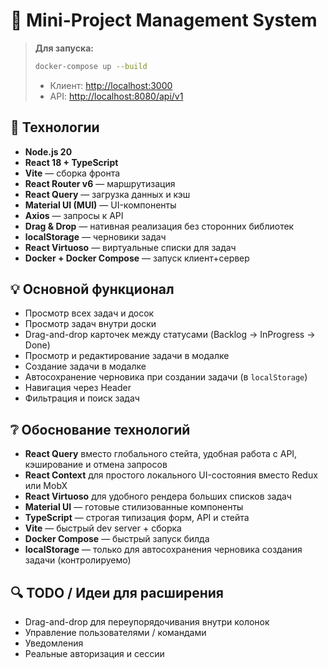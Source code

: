 # 🚀 Mini-Project Management System

> **Для запуска:**
>
> ```bash
> docker-compose up --build
> ```
>
> - Клиент: [http://localhost:3000](http://localhost:3000)
> - API: [http://localhost:8080/api/v1](http://localhost:8080/api/v1)




## 🔧 Технологии

- **Node.js 20**
- **React 18 + TypeScript**
- **Vite** — сборка фронта
- **React Router v6** — маршрутизация
- **React Query** — загрузка данных и кэш
- **Material UI (MUI)** — UI-компоненты
- **Axios** — запросы к API
- **Drag & Drop** — нативная реализация без сторонних библиотек
- **localStorage** — черновики задач
- **React Virtuoso** — виртуальные списки для задач
- **Docker + Docker Compose** — запуск клиент+сервер


## 💡 Основной функционал

- Просмотр всех задач и досок
- Просмотр задач внутри доски
- Drag-and-drop карточек между статусами (Backlog → InProgress → Done)
- Просмотр и редактирование задачи в модалке
- Создание задачи в модалке
- Автосохранение черновика при создании задачи (в `localStorage`)
- Навигация через Header
- Фильтрация и поиск задач


## ❔ Обоснование технологий

- **React Query** вместо глобального стейта, удобная работа с API, кэширование и отмена запросов
- **React Context** для простого локального UI-состояния вместо Redux или MobX
- **React Virtuoso** для удобного рендера больших списков задач
- **Material UI** — готовые стилизованные компоненты
- **TypeScript** — строгая типизация форм, API и стейта
- **Vite** — быстрый dev server + сборка
- **Docker Compose** — быстрый запуск билда
- **localStorage** — только для автосохранения черновика создания задачи (контролируемо)


## 🔍 TODO / Идеи для расширения

- Drag-and-drop для переупорядочивания внутри колонок
- Управление пользователями / командами
- Уведомления
- Реальные авторизация и сессии
